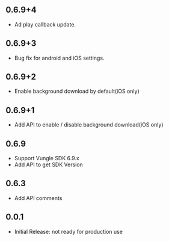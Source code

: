 ## 0.6.9+4

* Ad play callback update.

## 0.6.9+3

* Bug fix for android and iOS settings.

## 0.6.9+2

* Enable background download by default(iOS only)

## 0.6.9+1

* Add API to enable / disable background download(iOS only)

## 0.6.9

* Support Vungle SDK 6.9.x
* Add API to get SDK Version

## 0.6.3

* Add API comments

## 0.0.1

* Initial Release: not ready for production use
